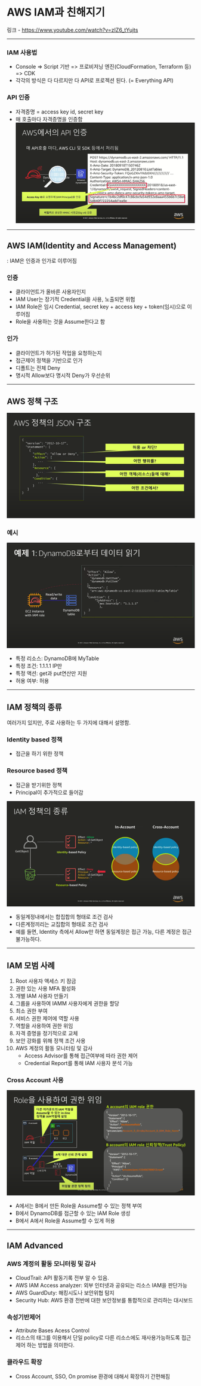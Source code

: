 # AWS IAM과 친해지기

링크 - https://www.youtube.com/watch?v=zIZ6_tYujts


---

### IAM 사용법
- Console => Script 기반 => 프로비저닝 엔진(CloudFormation, Terraform 등) => CDK
- 각각의 방식은 다 다르지만 다 API로 프로젝션 된다. (= Everything API)

### API 인증
- 자격증명 = access key id, secret key
- 매 호출마다 자격증명을 인증함
![](2021-03-18-23-03-14.png)

---

## AWS IAM(Identity and Access Management)
: IAM은 인증과 인가로 이루어짐

### 인증
- 클라이언트가 올바른 사용자인지
- IAM User는 장기적 Credential을 사용, 노출되면 위험
- IAM Role은 임시 Credential, secret key + access key + token(임시)으로 이루어짐
- Role을 사용하는 것을 Assume한다고 함


### 인가
- 클라이언트가 허가된 작업을 요청하는지
- 접근제어 정책을 기반으로 인가
- 디폴트는 전체 Deny
- 명시적 Allow보다 명시적 Deny가 우선순위

---

## AWS 정책 구조
![](2021-03-18-23-19-04.png)

### 예시
![](2021-03-18-23-21-50.png)
- 특정 리소스: DynamoDB에 MyTable
- 특정 조건: 1.1.1.1 IP만
- 특정 액션: get과 put연산만 지원
- 허용 여부: 허용


---

## IAM 정책의 종류
여러가지 있지만, 주로 사용하는 두 가지에 대해서 설명함.

### Identity based 정책
- 접근을 하기 위한 정책

### Resource based 정책
- 접근을 받기위한 정책
- Principal이 추가적으로 들어감

![](2021-03-18-23-27-05.png)

- 동일계정내에서는 합집합의 형태로 조건 검사
- 다른계정끼리는 교집합의 형태로 조건 검사
- 예를 들면, Identity 측에서 Allow만 하면 동일계정은 접근 가능, 다른 계정은 접근 불가능하다.

---

## IAM 모범 사례
1. Root 사용자 액세스 키 잠금
2. 권한 있는 사용 MFA 활성화
3. 개별 IAM 사용자 만들기
4. 그룹을 사용하여 IAMM 사용자에게 권한을 할당
5. 최소 권한 부여
6. 서비스 권한 제어에 역할 사용
7. 역할을 사용하여 권한 위임
8. 자격 증명을 정기적으로 교체
9. 보안 강화를 위해 정책 조건 사용
10. AWS 계정의 활동 모니터링 및 감사
    - Access Advisor를 통해 접근여부에 따라 권한 제어
    - Credential Report를 통해 IAM 사용자 분석 가능


### Cross Account 사용
![](2021-03-18-23-32-53.png)
- A에서는 B에서 만든 Role을 Assume할 수 있는 정책 부여
- B에서 DynamoDB를 접근할 수 있는 IAM Role 생성
- B에서 A에서 Role을 Assume할 수 있게 허용

---

## IAM Advanced

### AWS 계정의 활동 모니터링 및 감사
- CloudTrail: API 활동기록 전부 알 수 있음.
- AWS IAM Access analyzer: 외부 인터넷과 공유되는 리소스 IAM을 판단가능
- AWS GuardDuty: 해킹시도나 보안위협 탐지
- Security Hub: AWS 환경 전반에 대한 보안정보를 통합적으로 관리하는 대시보드

### 속성기반제어
- Attribute Bases Acess Control
- 리소스의 태그를 이용해서 단일 policy로 다른 리소스에도 재사용가능하도록 접근제어 하는 방법을 의미한다.

### 클라우드 확장
- Cross Account, SSO, On promise 환경에 대해서 확장하기 간편해짐



